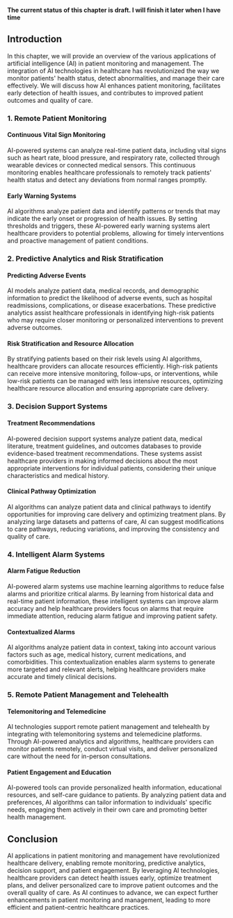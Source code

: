 **The current status of this chapter is draft. I will finish it later when I have time**

Introduction
------------

In this chapter, we will provide an overview of the various applications of artificial intelligence (AI) in patient monitoring and management. The integration of AI technologies in healthcare has revolutionized the way we monitor patients' health status, detect abnormalities, and manage their care effectively. We will discuss how AI enhances patient monitoring, facilitates early detection of health issues, and contributes to improved patient outcomes and quality of care.

### 1. Remote Patient Monitoring

#### Continuous Vital Sign Monitoring

AI-powered systems can analyze real-time patient data, including vital signs such as heart rate, blood pressure, and respiratory rate, collected through wearable devices or connected medical sensors. This continuous monitoring enables healthcare professionals to remotely track patients' health status and detect any deviations from normal ranges promptly.

#### Early Warning Systems

AI algorithms analyze patient data and identify patterns or trends that may indicate the early onset or progression of health issues. By setting thresholds and triggers, these AI-powered early warning systems alert healthcare providers to potential problems, allowing for timely interventions and proactive management of patient conditions.

### 2. Predictive Analytics and Risk Stratification

#### Predicting Adverse Events

AI models analyze patient data, medical records, and demographic information to predict the likelihood of adverse events, such as hospital readmissions, complications, or disease exacerbations. These predictive analytics assist healthcare professionals in identifying high-risk patients who may require closer monitoring or personalized interventions to prevent adverse outcomes.

#### Risk Stratification and Resource Allocation

By stratifying patients based on their risk levels using AI algorithms, healthcare providers can allocate resources efficiently. High-risk patients can receive more intensive monitoring, follow-ups, or interventions, while low-risk patients can be managed with less intensive resources, optimizing healthcare resource allocation and ensuring appropriate care delivery.

### 3. Decision Support Systems

#### Treatment Recommendations

AI-powered decision support systems analyze patient data, medical literature, treatment guidelines, and outcomes databases to provide evidence-based treatment recommendations. These systems assist healthcare providers in making informed decisions about the most appropriate interventions for individual patients, considering their unique characteristics and medical history.

#### Clinical Pathway Optimization

AI algorithms can analyze patient data and clinical pathways to identify opportunities for improving care delivery and optimizing treatment plans. By analyzing large datasets and patterns of care, AI can suggest modifications to care pathways, reducing variations, and improving the consistency and quality of care.

### 4. Intelligent Alarm Systems

#### Alarm Fatigue Reduction

AI-powered alarm systems use machine learning algorithms to reduce false alarms and prioritize critical alarms. By learning from historical data and real-time patient information, these intelligent systems can improve alarm accuracy and help healthcare providers focus on alarms that require immediate attention, reducing alarm fatigue and improving patient safety.

#### Contextualized Alarms

AI algorithms analyze patient data in context, taking into account various factors such as age, medical history, current medications, and comorbidities. This contextualization enables alarm systems to generate more targeted and relevant alerts, helping healthcare providers make accurate and timely clinical decisions.

### 5. Remote Patient Management and Telehealth

#### Telemonitoring and Telemedicine

AI technologies support remote patient management and telehealth by integrating with telemonitoring systems and telemedicine platforms. Through AI-powered analytics and algorithms, healthcare providers can monitor patients remotely, conduct virtual visits, and deliver personalized care without the need for in-person consultations.

#### Patient Engagement and Education

AI-powered tools can provide personalized health information, educational resources, and self-care guidance to patients. By analyzing patient data and preferences, AI algorithms can tailor information to individuals' specific needs, engaging them actively in their own care and promoting better health management.

Conclusion
----------

AI applications in patient monitoring and management have revolutionized healthcare delivery, enabling remote monitoring, predictive analytics, decision support, and patient engagement. By leveraging AI technologies, healthcare providers can detect health issues early, optimize treatment plans, and deliver personalized care to improve patient outcomes and the overall quality of care. As AI continues to advance, we can expect further enhancements in patient monitoring and management, leading to more efficient and patient-centric healthcare practices.
